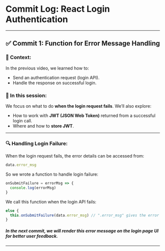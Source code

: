 # Commit Log: React Login Authentication

---

## ✅ Commit 1: Function for Error Message Handling

### 🔹 Context:
In the previous video, we learned how to:
- Send an authentication request (login API).
- Handle the response on successful login.

### 📌 In this session:
We focus on what to do **when the login request fails**.
We’ll also explore:
- How to work with **JWT (JSON Web Token)** returned from a successful login call.
- Where and how to **store JWT**.

---

### 🔍 Handling Login Failure:

When the login request fails, the error details can be accessed from:
```js
data.error_msg
```
So we wrote a function to handle login failure:
```js
onSubmitFailure = errorMsg => {
  console.log(errorMsg)
}
```
We call this function when the login API fails:

```js
else {
  this.onSubmitFailure(data.error_msg) // ".error_msg" gives the error message from API response
}
```

##### In the next commit, we will render this error message on the login page UI for better user feedback.

---